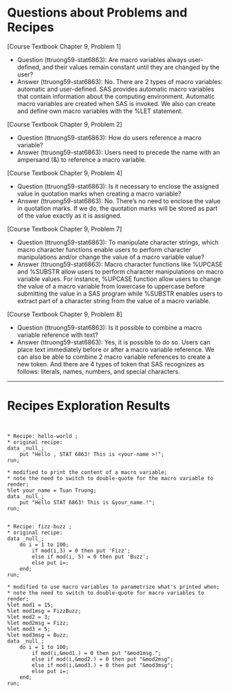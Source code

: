 
# Questions about Problems and Recipes



[Course Textbook Chapter 9, Problem 1]
- Question (ttruong59-stat6863): Are macro variables always user-defined, and their values remain constant until they are changed by the user? 
- Answer (ttruong59-stat6863): No. There are 2 types of macro variables: automatic and user-defined. SAS provides automatic macro variables that contain information about the computing environment. Automatic macro variables are created when SAS is invoked. We also can create and define own macro variables with the %LET statement.



[Course Textbook Chapter 9, Problem 2]
- Question (ttruong59-stat6863): How do users reference a macro variable?
- Answer (ttruong59-stat6863): Users need to precede the name with an ampersand (&) to reference a macro variable. 



[Course Textbook Chapter 9, Problem 4]
- Question (ttruong59-stat6863): Is it necessary to enclose the assigned value in quotation marks when creating a macro variable?
- Answer (ttruong59-stat6863): No. There’s no need to enclose the value in quotation marks. If we do, the quotation marks will be stored as part of the value exactly as it is assigned.



[Course Textbook Chapter 9, Problem 7]
- Question (ttruong59-stat6863): To manipulate character strings, which macro character functions enable users to perform character manipulations and/or change the value of a macro variable value?
- Answer (ttruong59-stat6863): Macro character functions like %UPCASE and %SUBSTR allow users to perform character manipulations on macro variable values. For instance, %UPCASE function allow users to change the value of a macro variable from lowercase to uppercase before submitting the value in a SAS program while %SUBSTR enables users to extract part of a character string from the value of a macro variable.



[Course Textbook Chapter 9, Problem 8]
- Question (ttruong59-stat6863): Is it possible to combine a macro variable reference with text?
- Answer (ttruong59-stat6863): Yes, it is possible to do so. Users can place text immediately before or after a macro variable reference. We can also be able to combine 2 macro variable references to create a new token. And there are 4 types of token that SAS recognizes as follows: literals, names, numbers, and special characters.




***



# Recipes Exploration Results



```


* Recipe: hello-world ;
* original recipe:
data _null_;
    put "Hello , STAT 6863! This is <your-name >!";
run;

* modified to print the content of a macro variable;
* note the need to switch to double-quote for the macro variable to render;
%let your_name = Tuan Truong;
data _null_;
    put "Hello STAT 6863! This is &your_name.!";
run;


* Recipe: fizz-buzz ;
* original recipe:
data _null_;
    do i = 1 to 100;
        if mod(i,3) = 0 then put 'Fizz';
        else if mod(i, 5) = 0 then put 'Buzz';
        else put i=;
    end;
run;

* modified to use macro variables to parametrize what's printed when;
* note the need to switch to double-quote for macro variables to render;
%let mod1 = 15;
%let mod1msg = FizzBuzz;
%let mod2 = 3;
%let mod2msg = Fizz;
%let mod3 = 5;
%let mod3msg = Buzz;
data _null_;
    do i = 1 to 100;
        if mod(i,&mod1.) = 0 then put "&mod1msg.";
        else if mod(i,&mod2.) = 0 then put "&mod2msg";
        else if mod(i,&mod3.) = 0 then put "&mod3msg";
        else put i=;
    end;
run;



```

